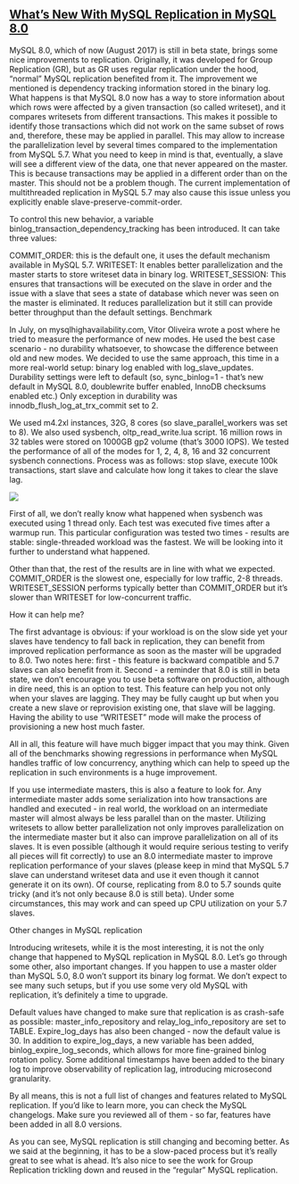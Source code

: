 ## [What’s New With MySQL Replication in MySQL 8.0](https://severalnines.com/blog/what-s-new-mysql-replication-mysql-80)

MySQL 8.0, which  of now (August 2017) is still in beta state, brings some nice improvements to replication. Originally, it was developed for Group Replication (GR), but as GR uses regular replication under the hood, “normal” MySQL replication benefited from it. The improvement we mentioned is dependency tracking information stored in the binary log. What happens is that MySQL 8.0 now has a way to store information about which rows were affected by a given transaction (so called writeset), and it compares writesets from different transactions. This makes it possible to identify those transactions which did not work on the same subset of rows and, therefore, these may be applied in parallel. This may allow to increase the parallelization level by several times compared to the implementation from MySQL 5.7. What you need to keep in mind is that, eventually, a slave will see a different view of the data, one that never appeared on the master. This is because transactions may be applied in a different order than on the master. This should not be a problem though. The current implementation of multithreaded replication in MySQL 5.7 may also cause this issue unless you explicitly enable slave-preserve-commit-order.

To control this new behavior, a variable binlog_transaction_dependency_tracking has been introduced. It can take three values:

COMMIT_ORDER: this is the default one, it uses the default mechanism available in MySQL 5.7.
WRITESET: It enables better parallelization and the master starts to store writeset data in binary log.
WRITESET_SESSION: This ensures that transactions will be executed on the slave in order and the issue with a slave that sees a state of database which never was seen on the master is eliminated. It reduces parallelization but it still can provide better throughput than the default settings.
Benchmark

In July, on mysqlhighavailability.com, Vitor Oliveira wrote a post where he tried to measure the performance of new modes. He used the best case scenario - no durability whatsoever, to showcase the difference between old and new modes. We decided to use the same approach, this time in a more real-world setup: binary log enabled with log_slave_updates. Durability settings were left to default (so, sync_binlog=1 - that’s new default in MySQL 8.0, doublewrite buffer enabled, InnoDB checksums enabled etc.) Only exception in durability was innodb_flush_log_at_trx_commit set to 2.

We used m4.2xl instances, 32G, 8 cores (so slave_parallel_workers was set to 8). We also used sysbench, oltp_read_write.lua script. 16 million rows in 32 tables were stored on 1000GB gp2 volume (that’s 3000 IOPS). We tested the performance of all of the modes for 1, 2, 4, 8, 16 and 32 concurrent sysbench connections. Process was as follows: stop slave, execute 100k transactions, start slave and calculate how long it takes to clear the slave lag.

![](https://severalnines.com/sites/default/files/blog/node_5091/image1.jpg)

First of all, we don’t really know what happened when sysbench was executed using 1 thread only. Each test was executed five times after a warmup run. This particular configuration was tested two times - results are stable: single-threaded workload was the fastest. We will be looking into it further to understand what happened.

Other than that, the rest of the results are in line with what we expected. COMMIT_ORDER is the slowest one, especially for low traffic, 2-8 threads. WRITESET_SESSION performs typically better than COMMIT_ORDER but it’s slower than WRITESET for low-concurrent traffic.

How it can help me?

The first advantage is obvious: if your workload is on the slow side yet your slaves have tendency to fall back in replication, they can benefit from improved replication performance as soon as the master will be upgraded to 8.0. Two notes here: first - this feature is backward compatible and 5.7 slaves can also benefit from it. Second - a reminder that 8.0 is still in beta state, we don’t encourage you to use beta software on production, although in dire need, this is an option to test. This feature can help you not only when your slaves are lagging. They may be fully caught up but when you create a new slave or reprovision existing one, that slave will be lagging. Having the ability to use “WRITESET” mode will make the process of provisioning a new host much faster.

All in all, this feature will have much bigger impact that you may think. Given all of the benchmarks showing regressions in performance when MySQL handles traffic of low concurrency, anything which can help to speed up the replication in such environments is a huge improvement.

If you use intermediate masters, this is also a feature to look for. Any intermediate master adds some serialization into how transactions are handled and executed - in real world, the workload on an intermediate master will almost always be less parallel than on the master. Utilizing writesets to allow better parallelization not only improves parallelization on the intermediate master but it also can improve parallelization on all of its slaves. It is even possible (although it would require serious testing to verify all pieces will fit correctly) to use an 8.0 intermediate master to improve replication performance of your slaves (please keep in mind that MySQL 5.7 slave can understand writeset data and use it even though it cannot generate it on its own). Of course, replicating from 8.0 to 5.7 sounds quite tricky (and it’s not only because 8.0 is still beta). Under some circumstances, this may work and can speed up CPU utilization on your 5.7 slaves.

Other changes in MySQL replication

Introducing writesets, while it is the most interesting, it is not the only change that happened to MySQL replication in MySQL 8.0. Let’s go through some other, also important changes. If you happen to use a master older than MySQL 5.0, 8.0 won’t support its binary log format. We don’t expect to see many such setups, but if you use some very old MySQL with replication, it’s definitely a time to upgrade.

Default values have changed to make sure that replication is as crash-safe as possible: master_info_repository and relay_log_info_repository are set to TABLE. Expire_log_days has also been changed - now the default value is 30. In addition to expire_log_days, a new variable has been added, binlog_expire_log_seconds, which allows for more fine-grained binlog rotation policy. Some additional timestamps have been added to the binary log to improve observability of replication lag, introducing microsecond granularity.

By all means, this is not a full list of changes and features related to MySQL replication. If you’d like to learn more, you can check the MySQL changelogs. Make sure you reviewed all of them - so far, features have been added in all 8.0 versions.

As you can see, MySQL replication is still changing and becoming better. As we said at the beginning, it has to be a slow-paced process but it’s really great to see what is ahead. It’s also nice to see the work for Group Replication trickling down and reused in the “regular” MySQL replication.
